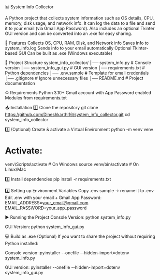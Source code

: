 📊 System Info Collector

A Python project that collects system information such as OS details, CPU, memory, disk usage, and network info.
It can log the data to a file and send it to your email (via Gmail App Password).
Also includes an optional Tkinter GUI version and can be converted into an .exe for easy sharing.

🚀 Features
Collects OS, CPU, RAM, Disk, and Network info
Saves info to system_info.log
Sends info to your email automatically
Optional Tkinter-based GUI
Can be built as .exe (Windows executable)

📂 Project Structure
system_info_collector/
│── system_info.py        # Console version
│── system_info_gui.py    # GUI version
│── requirements.txt      # Python dependencies
│── .env.sample           # Template for email credentials
│── .gitignore            # Ignore unnecessary files
│── README.md             # Project documentation

⚙️ Requirements
Python 3.10+
Gmail account with App Password enabled
Modules from requirements.txt

📥 Installation
1️⃣ Clone the repository
git clone https://github.com/Dineshkarthi16/system_info_collector.git
cd system_info_collector

2️⃣ (Optional) Create & activate a Virtual Environment
python -m venv venv
# Activate:
venv\Scripts\activate     # On Windows
source venv/bin/activate  # On Linux/Mac

3️⃣ Install dependencies
pip install -r requirements.txt

4️⃣ Setting up Environment Variables
Copy .env.sample → rename it to .env
Edit .env with your email + Gmail App Password:
EMAIL_ADDRESS=your_email@gmail.com
EMAIL_PASSWORD=your_app_password

▶️ Running the Project
Console Version:
python system_info.py

GUI Version:
python system_info_gui.py

💻 Build as .exe (Optional)
If you want to share the project without requiring Python installed:

Console version:
pyinstaller --onefile --hidden-import=dotenv system_info.py

GUI version:
pyinstaller --onefile --hidden-import=dotenv system_info_gui.py